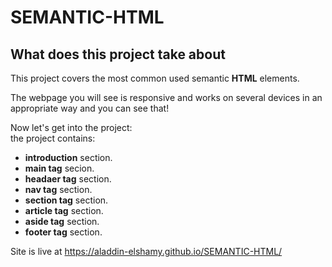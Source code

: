 # SEMANTIC-HTML

 ## What does this project take about

This project covers the most common used semantic **HTML** elements.<br>

The webpage you will see is responsive and works on several devices in an appropriate way and you can see that!<br>

Now let's get into the project:<br>
the project contains:<br>
- **introduction** section.<br>
- **main tag** secion.<br>
- **headaer tag** section.<br>
- **nav tag** section.<br>
- **section tag** section.<br>
- **article tag** section.<br>
- **aside tag** section.<br>
- **footer tag** section.<br>



 Site is live at https://aladdin-elshamy.github.io/SEMANTIC-HTML/
